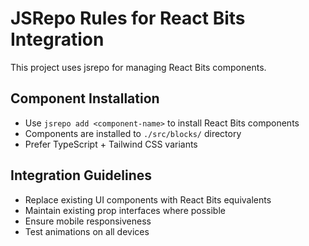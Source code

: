 # JSRepo Rules for React Bits Integration

This project uses jsrepo for managing React Bits components.

## Component Installation
- Use `jsrepo add <component-name>` to install React Bits components
- Components are installed to `./src/blocks/` directory
- Prefer TypeScript + Tailwind CSS variants

## Integration Guidelines
- Replace existing UI components with React Bits equivalents
- Maintain existing prop interfaces where possible
- Ensure mobile responsiveness
- Test animations on all devices
